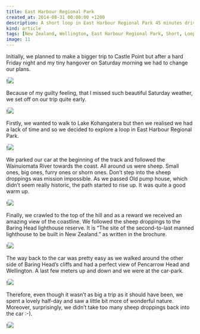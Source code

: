 ```yaml
---
title: East Harbour Regional Park
created_at: 2014-08-31 00:00:00 +1200
description: A short loop in East Harbour Regional Park 45 minutes drive from Wellington.
kind: article
tags: [New Zealand, Wellington, East Harbour Regional Park, Short, Loop]
image: 11
---
```


Initially, we planned to make a bigger trip to Castle Point but after a hard Friday night and my tiny hangover on Saturday morning we had to change our plans.

!![](4)

Because of my guilty feeling, that I missed such beautiful Saturday weather, we set off on our trip quite early.

!![](15)

Firstly, we wanted to walk to Lake Kohangatera but then we realised we had a lack of time and so we decided to explore a loop in East Harbour Regional Park.

!![](26)

We parked our car at the beginning of the track and followed the Wainuiomata River towards the coast. All around us were sheep. Small ones, big ones, furry ones or shorn ones. Don’t step into the sheep droppings was mission impossible. As we passed Old pump house, which didn’t seem really historic, the path started to rise up. It was quite a good warm up.

!![](30)

Finally, we crawled to the top of the hill and as a reward we received an amazing view of the coastline. We followed the sheep droppings to the Baring Head lighthouse reserve. It is “The site of the second-to-last manned lighthouse to be built in New Zealand.” as written in the brochure.

!![](33)

The way back to the car was pretty easy as we walked around the other side of Baring Head’s cliffs and had a perfect view of Pencarrow Head and Wellington. A last few meters up and down and we were at the car-park.

!![](40)

Therefore, even though it wasn’t as big a trip as it should have been, we spent a lovely half-day and saw a little bit more of wonderful nature. Moreover, surprisingly, we didn’t take too many sheep droppings back into the car :-).

!![](36)
